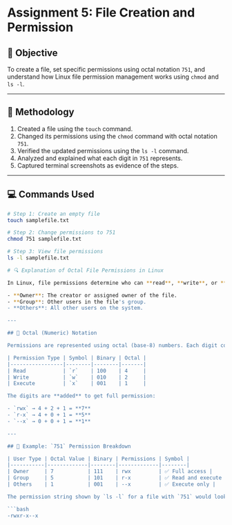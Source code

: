 # Assignment 5: File Creation and Permission

## 🎯 Objective
To create a file, set specific permissions using octal notation `751`, and understand how Linux file permission management works using `chmod` and `ls -l`.

---

## 🧪 Methodology

1. Created a file using the `touch` command.
2. Changed its permissions using the `chmod` command with octal notation `751`.
3. Verified the updated permissions using the `ls -l` command.
4. Analyzed and explained what each digit in `751` represents.
5. Captured terminal screenshots as evidence of the steps.

---

## 💻 Commands Used

```bash
# Step 1: Create an empty file
touch samplefile.txt

# Step 2: Change permissions to 751
chmod 751 samplefile.txt

# Step 3: View file permissions
ls -l samplefile.txt

# 🔍 Explanation of Octal File Permissions in Linux

In Linux, file permissions determine who can **read**, **write**, or **execute** a file. These permissions are assigned to **three categories** of users:

- **Owner**: The creator or assigned owner of the file.
- **Group**: Other users in the file's group.
- **Others**: All other users on the system.

---

## 🧮 Octal (Numeric) Notation

Permissions are represented using octal (base-8) numbers. Each digit corresponds to a set of permissions for one category:

| Permission Type | Symbol | Binary | Octal |
|-----------------|--------|--------|-------|
| Read            | `r`    | 100    | 4     |
| Write           | `w`    | 010    | 2     |
| Execute         | `x`    | 001    | 1     |

The digits are **added** to get full permission:

- `rwx` → 4 + 2 + 1 = **7**
- `r-x` → 4 + 0 + 1 = **5**
- `--x` → 0 + 0 + 1 = **1**

---

## 🔢 Example: `751` Permission Breakdown

| User Type | Octal Value | Binary | Permissions | Symbol |
|-----------|-------------|--------|-------------|--------|
| Owner     | 7           | 111    | rwx         | ✅ Full access |
| Group     | 5           | 101    | r-x         | ✅ Read and execute |
| Others    | 1           | 001    | --x         | ✅ Execute only |

The permission string shown by `ls -l` for a file with `751` would look like:

```bash
-rwxr-x--x

